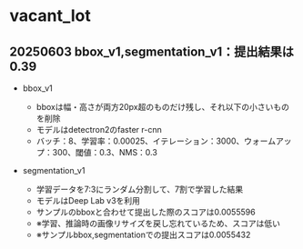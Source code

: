 # vacant_lot

## 20250603 bbox_v1,segmentation_v1：提出結果は0.39
- bbox_v1
  - bboxは幅・高さが両方20px超のものだけ残し、それ以下の小さいものを削除
  - モデルはdetectron2のfaster r-cnn
  - バッチ：8、学習率：0.00025、イテレーション：3000、ウォームアップ：300、閾値：0.3、NMS：0.3


- segmentation_v1
  - 学習データを7:3にランダム分割して、7割で学習した結果
  - モデルはDeep Lab v3を利用
  - サンプルのbboxと合わせて提出した際のスコアは0.0055596
  - ※学習、推論時の画像リサイズを戻し忘れているため、スコアは低い
  - ※サンプルbbox,segmentationでの提出スコアは0.0055432
